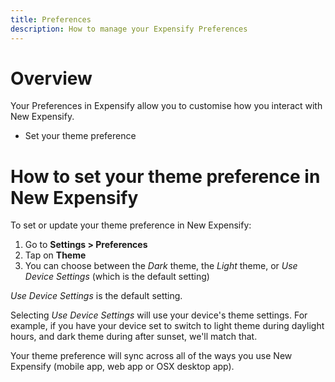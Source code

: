 ```yaml
---
title: Preferences
description: How to manage your Expensify Preferences
---
```

# Overview
Your Preferences in Expensify allow you to customise how you interact with New Expensify.
- Set your theme preference

# How to set your theme preference in New Expensify

To set or update your theme preference in New Expensify: 
1. Go to **Settings > Preferences**
2. Tap on **Theme**
3. You can choose between the _Dark_ theme, the _Light_ theme, or _Use Device Settings_ (which is the default setting)

_Use Device Settings_ is the default setting.

Selecting _Use Device Settings_ will use your device's theme settings. For example, if you have your device set to switch to light theme during daylight hours, and dark theme during after sunset, we'll match that.

Your theme preference will sync across all of the ways you use New Expensify (mobile app, web app or OSX desktop app). 


